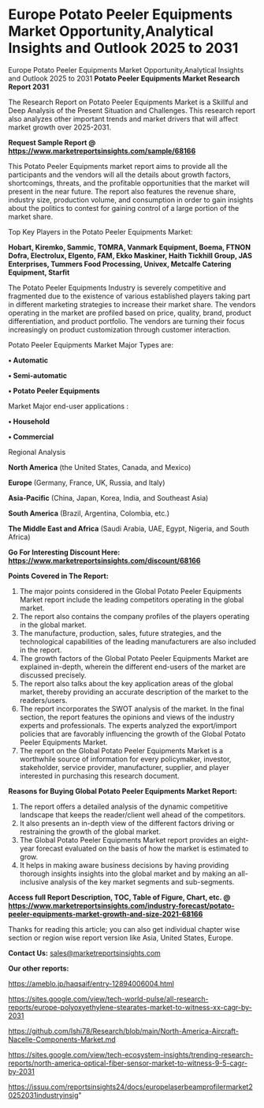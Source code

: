 # Europe Potato Peeler Equipments Market Opportunity,Analytical Insights and Outlook 2025 to 2031
 Europe Potato Peeler Equipments Market Opportunity,Analytical Insights and Outlook 2025 to 2031
<strong>Potato Peeler Equipments Market Research Report 2031</strong>

The Research Report on Potato Peeler Equipments Market is a Skillful and Deep Analysis of the Present Situation and Challenges. This research report also analyzes other important trends and market drivers that will affect market growth over 2025-2031.

<strong>Request Sample Report @ <a href=https://www.marketreportsinsights.com/sample/68166>https://www.marketreportsinsights.com/sample/68166</a></strong>

This Potato Peeler Equipments market report aims to provide all the participants and the vendors will all the details about growth factors, shortcomings, threats, and the profitable opportunities that the market will present in the near future. The report also features the revenue share, industry size, production volume, and consumption in order to gain insights about the politics to contest for gaining control of a large portion of the market share.

Top Key Players in the Potato Peeler Equipments Market:

<strong>Hobart, Kiremko, Sammic, TOMRA, Vanmark Equipment, Boema, FTNON Dofra, Electrolux, Elgento, FAM, Ekko Maskiner, Haith Tickhill Group, JAS Enterprises, Tummers Food Processing, Univex, Metcalfe Catering Equipment, Starfit</strong>

The Potato Peeler Equipments Industry is severely competitive and fragmented due to the existence of various established players taking part in different marketing strategies to increase their market share. The vendors operating in the market are profiled based on price, quality, brand, product differentiation, and product portfolio. The vendors are turning their focus increasingly on product customization through customer interaction.

Potato Peeler Equipments Market Major Types are:

<strong>• Automatic

• Semi-automatic

• Potato Peeler Equipments</strong>

Market Major end-user applications :

<strong>• Household

• Commercial</strong>

Regional Analysis

</u><strong><b>North America</b></strong> (the United States, Canada, and Mexico)

<strong><b>Europe </b></strong>(Germany, France, UK, Russia, and Italy)

<strong><b>Asia-Pacific</b></strong> (China, Japan, Korea, India, and Southeast Asia)

<strong><b>South America</b></strong> (Brazil, Argentina, Colombia, etc.)

<strong><b>The Middle East and Africa</b></strong> (Saudi Arabia, UAE, Egypt, Nigeria, and South Africa)

<strong>Go For Interesting Discount Here: <a href=https://www.marketreportsinsights.com/discount/68166>https://www.marketreportsinsights.com/discount/68166</a></strong>

<strong>Points Covered in The Report:</strong>
<ol>
  <li>The major points considered in the Global Potato Peeler Equipments Market report include the leading competitors operating in the global market.</li>
  <li>The report also contains the company profiles of the players operating in the global market.</li>
  <li>The manufacture, production, sales, future strategies, and the technological capabilities of the leading manufacturers are also included in the report.</li>
  <li>The growth factors of the Global Potato Peeler Equipments Market are explained in-depth, wherein the different end-users of the market are discussed precisely.</li>
  <li>The report also talks about the key application areas of the global market, thereby providing an accurate description of the market to the readers/users.</li>
  <li>The report incorporates the SWOT analysis of the market. In the final section, the report features the opinions and views of the industry experts and professionals. The experts analyzed the export/import policies that are favorably influencing the growth of the Global Potato Peeler Equipments Market.</li>
  <li>The report on the Global Potato Peeler Equipments Market is a worthwhile source of information for every policymaker, investor, stakeholder, service provider, manufacturer, supplier, and player interested in purchasing this research document.</li>
</ol>
<strong>Reasons for Buying Global Potato Peeler Equipments Market Report:</strong>

<ol>
  <li>The report offers a detailed analysis of the dynamic competitive landscape that keeps the reader/client well ahead of the competitors.</li>
  <li>It also presents an in-depth view of the different factors driving or restraining the growth of the global market.</li>
  <li>The Global Potato Peeler Equipments Market report provides an eight-year forecast evaluated on the basis of how the market is estimated to grow.</li>
  <li>It helps in making aware business decisions by having providing thorough insights insights into the global market and by making an all-inclusive analysis of the key market segments and sub-segments.</li>
</ol>
<strong>Access full Report Description, TOC, Table of Figure, Chart, etc. @ <a href=https://www.marketreportsinsights.com/industry-forecast/potato-peeler-equipments-market-growth-and-size-2021-68166>https://www.marketreportsinsights.com/industry-forecast/potato-peeler-equipments-market-growth-and-size-2021-68166</a></strong>


Thanks for reading this article; you can also get individual chapter wise section or region wise report version like Asia, United States, Europe.

<strong>Contact Us:</strong>
sales@marketreportsinsights.com

<strong>Our other reports:</strong>

<a href=https://ameblo.jp/haqsaif/entry-12894006004.html>https://ameblo.jp/haqsaif/entry-12894006004.html</a>

<a href=https://sites.google.com/view/tech-world-pulse/all-research-reports/europe-polyoxyethylene-stearates-market-to-witness-xx-cagr-by-2031>https://sites.google.com/view/tech-world-pulse/all-research-reports/europe-polyoxyethylene-stearates-market-to-witness-xx-cagr-by-2031</a>

<a href=https://github.com/Ishi78/Research/blob/main/North-America-Aircraft-Nacelle-Components-Market.md>https://github.com/Ishi78/Research/blob/main/North-America-Aircraft-Nacelle-Components-Market.md</a>

<a href=https://sites.google.com/view/tech-ecosystem-insights/trending-research-reports/north-america-optical-fiber-sensor-market-to-witness-9-5-cagr-by-2031>https://sites.google.com/view/tech-ecosystem-insights/trending-research-reports/north-america-optical-fiber-sensor-market-to-witness-9-5-cagr-by-2031</a>

<a href=https://issuu.com/reportsinsights24/docs/europelaserbeamprofilermarket20252031industryinsig>https://issuu.com/reportsinsights24/docs/europelaserbeamprofilermarket20252031industryinsig</a>"
